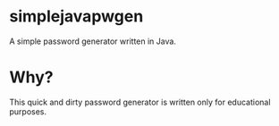 simplejavapwgen
===============

A simple password generator written in Java.

Why?
===============

This quick and dirty password generator
is written only for educational purposes.

